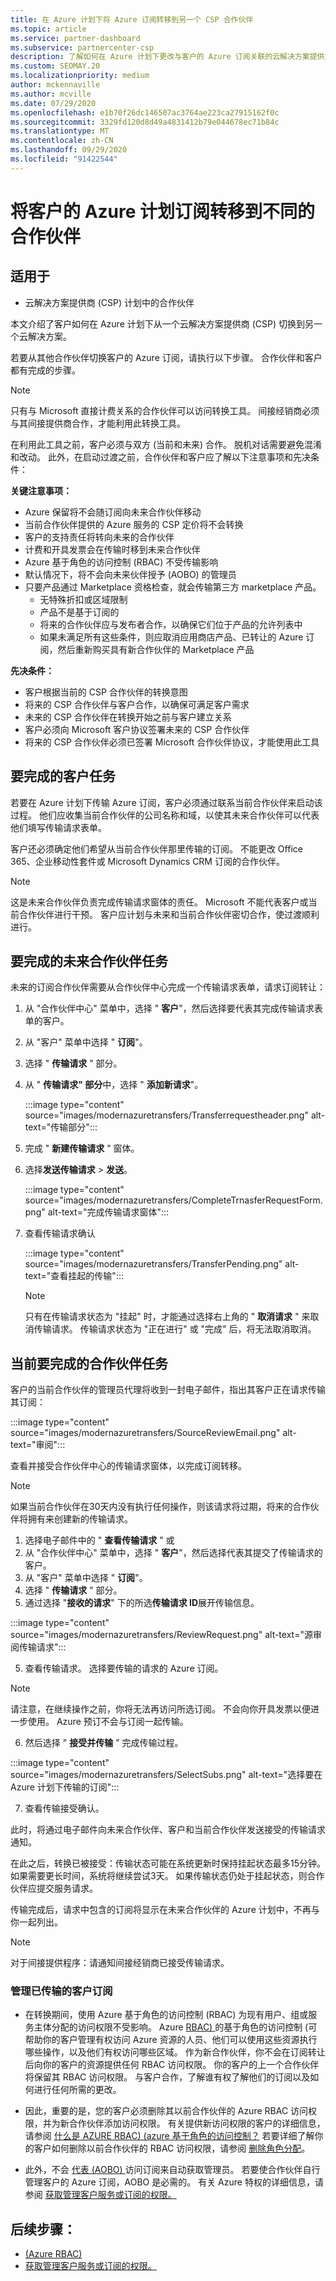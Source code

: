 ```yaml
---
title: 在 Azure 计划下将 Azure 订阅转移到另一个 CSP 合作伙伴
ms.topic: article
ms.service: partner-dashboard
ms.subservice: partnercenter-csp
description: 了解如何在 Azure 计划下更改与客户的 Azure 订阅关联的云解决方案提供商计划合作伙伴。
ms.custom: SEOMAY.20
ms.localizationpriority: medium
author: mckennaville
ms.author: mcville
ms.date: 07/29/2020
ms.openlocfilehash: e1b70f26dc146507ac3764ae223ca27915162f0c
ms.sourcegitcommit: 3329fd120d8d49a4831412b79e044678ec71b84c
ms.translationtype: MT
ms.contentlocale: zh-CN
ms.lasthandoff: 09/29/2020
ms.locfileid: "91422544"
---
```

# <a name="transfer-a-customers-azure-plan-subscriptions-to-a-different-partner"></a>将客户的 Azure 计划订阅转移到不同的合作伙伴

## <a name="applies-to"></a>适用于

- 云解决方案提供商 (CSP) 计划中的合作伙伴

本文介绍了客户如何在 Azure 计划下从一个云解决方案提供商 (CSP) 切换到另一个云解决方案。

若要从其他合作伙伴切换客户的 Azure 订阅，请执行以下步骤。 合作伙伴和客户都有完成的步骤。

>[!Note]  
>只有与 Microsoft 直接计费关系的合作伙伴可以访问转换工具。 间接经销商必须与其间接提供商合作，才能利用此转换工具。

在利用此工具之前，客户必须与双方 (当前和未来) 合作。 脱机对话需要避免混淆和改动。 此外，在启动过渡之前，合作伙伴和客户应了解以下注意事项和先决条件：

**关键注意事项：**

- Azure 保留将不会随订阅向未来合作伙伴移动
- 当前合作伙伴提供的 Azure 服务的 CSP 定价将不会转换  
- 客户的支持责任将转向未来的合作伙伴
- 计费和开具发票会在传输时移到未来合作伙伴
- Azure 基于角色的访问控制 (RBAC) 不受传输影响
- 默认情况下，将不会向未来伙伴授予 (AOBO) 的管理员
- 只要产品通过 Marketplace 资格检查，就会传输第三方 marketplace 产品。
    - 无特殊折扣或区域限制
    - 产品不是基于订阅的
    - 将来的合作伙伴应与发布者合作，以确保它们位于产品的允许列表中
    - 如果未满足所有这些条件，则应取消应用商店产品、已转让的 Azure 订阅，然后重新购买具有新合作伙伴的 Marketplace 产品

**先决条件：**

- 客户根据当前的 CSP 合作伙伴的转换意图
- 将来的 CSP 合作伙伴与客户合作，以确保可满足客户需求
- 未来的 CSP 合作伙伴在转换开始之前与客户建立关系  
- 客户必须向 Microsoft 客户协议签署未来的 CSP 合作伙伴
- 将来的 CSP 合作伙伴必须已签署 Microsoft 合作伙伴协议，才能使用此工具

## <a name="customer-tasks-to-be-completed"></a>要完成的客户任务

若要在 Azure 计划下传输 Azure 订阅，客户必须通过联系当前合作伙伴来启动该过程。 他们应收集当前合作伙伴的公司名称和域，以使其未来合作伙伴可以代表他们填写传输请求表单。

客户还必须确定他们希望从当前合作伙伴那里传输的订阅。 不能更改 Office 365、企业移动性套件或 Microsoft Dynamics CRM 订阅的合作伙伴。

>[!Note]  
>这是未来合作伙伴负责完成传输请求窗体的责任。 Microsoft 不能代表客户或当前合作伙伴进行干预。 客户应计划与未来和当前合作伙伴密切合作，使过渡顺利进行。

## <a name="future-partner-tasks-to-be-completed"></a>要完成的未来合作伙伴任务

未来的订阅合作伙伴需要从合作伙伴中心完成一个传输请求表单，请求订阅转让：

1.  从 "合作伙伴中心" 菜单中，选择 " **客户**"，然后选择要代表其完成传输请求表单的客户。
2.  从 "客户" 菜单中选择 " **订阅**"。
3.  选择 " **传输请求** " 部分。
4.  从 " **传输请求" 部分**中，选择 " **添加新请求**"。

    :::image type="content" source="images/modernazuretransfers/Transferrequestheader.png" alt-text="传输部分":::

5.  完成 " **新建传输请求** " 窗体。

6.  选择**发送传输请求**  >  **发送**。

    :::image type="content" source="images/modernazuretransfers/CompleteTrnasferRequestForm.png" alt-text="完成传输请求窗体":::

7.  查看传输请求确认

    :::image type="content" source="images/modernazuretransfers/TransferPending.png" alt-text="查看挂起的传输":::

    >[!Note]
    >只有在传输请求状态为 "挂起" 时，才能通过选择右上角的 " **取消请求** " 来取消传输请求。 传输请求状态为 "正在进行" 或 "完成" 后，将无法取消取消。

## <a name="current-partner-tasks-to-be-completed"></a>当前要完成的合作伙伴任务

客户的当前合作伙伴的管理员代理将收到一封电子邮件，指出其客户正在请求传输其订阅：

:::image type="content" source="images/modernazuretransfers/SourceReviewEmail.png" alt-text="审阅":::

查看并接受合作伙伴中心的传输请求窗体，以完成订阅转移。

>[!Note]  
>如果当前合作伙伴在30天内没有执行任何操作，则该请求将过期，将来的合作伙伴将拥有来创建新的传输请求。

1.  选择电子邮件中的 " **查看传输请求** " 或
1.  从 "合作伙伴中心" 菜单中，选择 " **客户**"，然后选择代表其提交了传输请求的客户。
2.  从 "客户" 菜单中选择 " **订阅**"。
3.  选择 " **传输请求** " 部分。
4.  通过选择 "**接收的请求**" 下的所选**传输请求 ID**展开传输信息。

:::image type="content" source="images/modernazuretransfers/ReviewRequest.png" alt-text="源审阅传输请求":::

5.  查看传输请求。 选择要传输的请求的 Azure 订阅。

>[!Note]  
> 请注意，在继续操作之前，你将无法再访问所选订阅。
> 不会向你开具发票以便进一步使用。
> Azure 预订不会与订阅一起传输。

6.  然后选择 " **接受并传输** " 完成传输过程。

:::image type="content" source="images/modernazuretransfers/SelectSubs.png" alt-text="选择要在 Azure 计划下传输的订阅":::

7.  查看传输接受确认。

   此时，将通过电子邮件向未来合作伙伴、客户和当前合作伙伴发送接受的传输请求通知。

   在此之后，转换已被接受：传输状态可能在系统更新时保持挂起状态最多15分钟。 如果需要更长时间，系统将继续尝试3天。 如果传输状态仍处于挂起状态，则合作伙伴应提交服务请求。

   传输完成后，请求中包含的订阅将显示在未来合作伙伴的 Azure 计划中，不再与你一起列出。

>[!Note]  
>对于间接提供程序：请通知间接经销商已接受传输请求。

### <a name="managing-your-transferred-customer-subscriptions"></a>管理已传输的客户订阅
- 在转换期间，使用 Azure 基于角色的访问控制 (RBAC) 为现有用户、组或服务主体分配的访问权限不受影响。 Azure [ RBAC) ](/azure/role-based-access-control/overview) 的基于角色的访问控制 (可帮助你的客户管理有权访问 Azure 资源的人员、他们可以使用这些资源执行哪些操作，以及他们有权访问哪些区域。 作为新合作伙伴，你不会在订阅转让后向你的客户的资源提供任何 RBAC 访问权限。 你的客户的上一个合作伙伴将保留其 RBAC 访问权限。 与客户合作，了解谁有权了解他们的订阅以及如何进行任何所需的更改。

- 因此，重要的是，您的客户必须删除其以前合作伙伴的 Azure RBAC 访问权限，并为新合作伙伴添加访问权限。 有关提供新访问权限的客户的详细信息，请参阅 [什么是 AZURE RBAC)  (azure 基于角色的访问控制？](/azure/role-based-access-control/overview) 若要详细了解你的客户如何删除以前合作伙伴的 RBAC 访问权限，请参阅 [删除角色分配](/azure/role-based-access-control/role-assignments-portal#remove-a-role-assignment)。

- 此外，不会 [代表 (AOBO) ](https://channel9.msdn.com/Series/cspdev/Module-11-Admin-On-Behalf-Of-AOBO) 访问订阅来自动获取管理员。 若要使合作伙伴自行管理客户的 Azure 订阅，AOBO 是必需的。 有关 Azure 特权的详细信息，请参阅 [获取管理客户服务或订阅的权限。](/partner-center/customers-revoke-admin-privileges)

## <a name="next-steps"></a>后续步骤：

- [ (Azure RBAC) ](/azure/role-based-access-control/overview)
- [获取管理客户服务或订阅的权限。](/partner-center/customers-revoke-admin-privileges)